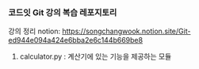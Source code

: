 ### 코드잇 Git 강의 복습 레포지토리

강의 정리 notion: https://songchangwook.notion.site/Git-ed944e094a424e6bba2e6c144b669be8

1. calculator.py : 계산기에 있는 기능을 제공하는 모듈
